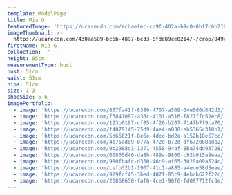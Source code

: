 ```yaml
---
template: ModelPage
title: Mia G
featuredImage: 'https://ucarecdn.com/ecbaefec-cc9f-402a-b9c0-0bf7c6b21b19/'
imageThumbnail: >-
  https://ucarecdn.com/430aa589-bc5b-4897-bc33-8fdd89ce0214/-/crop/849x1169/559,112/-/preview/
firstName: Mia G
collection: ''
height: 85cm
measurementType: bust
bust: 51cm
waist: 51cm
hips: 51cm
size: 1-3
shoeSize: 5-6
imagePortfolio:
  - image: 'https://ucarecdn.com/857fa41f-8380-4767-a569-04e5d0d842d3/'
  - image: 'https://ucarecdn.com/f5841087-a36c-4101-a516-f827ffc52ec8/'
  - image: 'https://ucarecdn.com/123b0197-cf85-4f26-b207-7147b7f9ca70/'
  - image: 'https://ucarecdn.com/f4079145-75d9-4ae4-a038-eb5365c318b1/'
  - image: 'https://ucarecdn.com/5d66621f-8e6e-4dec-bd2a-a152b18e57cc/'
  - image: 'https://ucarecdn.com/4b75ad09-077a-472d-b72d-df672088adb2/'
  - image: 'https://ucarecdn.com/9c2988c1-1371-4558-94af-8ba74dd93728/'
  - image: 'https://ucarecdn.com/60865d46-da8b-489a-9800-c92b015a9eaa/'
  - image: 'https://ucarecdn.com/980fbafc-d350-46c9-af65-3020a09a524c/'
  - image: 'https://ucarecdn.com/cefb32b1-1907-41c1-a885-a4ece58d5eee/'
  - image: 'https://ucarecdn.com/929fcf45-3bed-407f-85c9-4ebcb622f22c/'
  - image: 'https://ucarecdn.com/20868650-faf6-4ce1-90f6-fd087712fc3e/'
---
```


